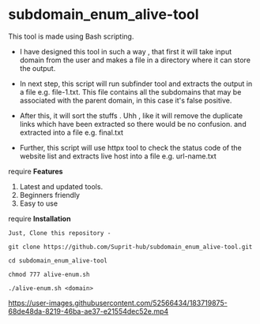 # subdomain_enum_alive-tool

This tool is made using Bash scripting.

- I have designed this tool in such a way , that first it will take input domain from the user and makes a file in a directory where it can store the output.

- In next step, this script will run subfinder tool and extracts the output in a file e.g. file-1.txt. This file contains all the subdomains that may be associated with the parent domain, in this case it's false positive.

- After this, it will sort the stuffs . Uhh , like it will remove the duplicate links which have been extracted so there would be no confusion. and extracted into a file e.g. final.txt

- Further, this script will use httpx tool to check the status code of the website list and extracts live host into a file e.g. url-name.txt 

require **Features**

1) Latest and updated tools.
2) Beginners friendly
3) Easy to use

require **Installation**

```
Just, Clone this repository -

git clone https://github.com/Suprit-hub/subdomain_enum_alive-tool.git

cd subdomain_enum_alive-tool

chmod 777 alive-enum.sh

./alive-enum.sh <domain>

```

https://user-images.githubusercontent.com/52566434/183719875-68de48da-8219-46ba-ae37-e21554dec52e.mp4



